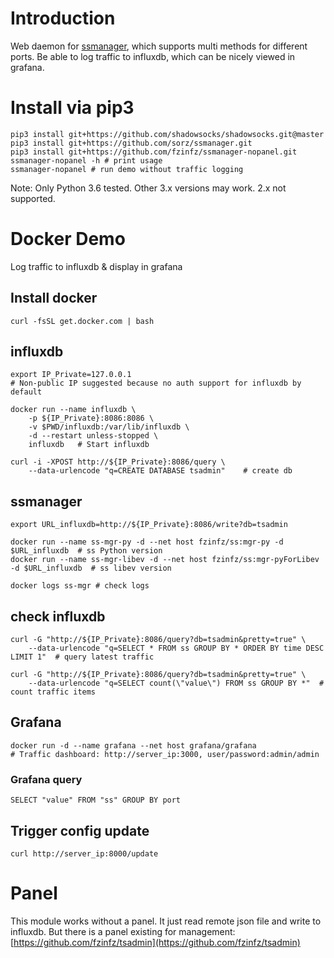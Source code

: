 # Introduction
Web daemon for [ssmanager](https://github.com/sorz/ssmanager), which supports multi methods for different ports.
Be able to log traffic to influxdb, which can be nicely viewed in grafana.

# Install via pip3

    pip3 install git+https://github.com/shadowsocks/shadowsocks.git@master
    pip3 install git+https://github.com/sorz/ssmanager.git
    pip3 install git+https://github.com/fzinfz/ssmanager-nopanel.git
    ssmanager-nopanel -h # print usage
    ssmanager-nopanel # run demo without traffic logging

Note: Only Python 3.6 tested. Other 3.x versions may work. 2.x not supported.

# Docker Demo
Log traffic to influxdb & display in grafana

## Install docker
    curl -fsSL get.docker.com | bash

## influxdb

    export IP_Private=127.0.0.1
    # Non-public IP suggested because no auth support for influxdb by default

    docker run --name influxdb \
        -p ${IP_Private}:8086:8086 \
        -v $PWD/influxdb:/var/lib/influxdb \
        -d --restart unless-stopped \
        influxdb   # Start influxdb

    curl -i -XPOST http://${IP_Private}:8086/query \
        --data-urlencode "q=CREATE DATABASE tsadmin"    # create db

## ssmanager
    export URL_influxdb=http://${IP_Private}:8086/write?db=tsadmin

    docker run --name ss-mgr-py -d --net host fzinfz/ss:mgr-py -d $URL_influxdb  # ss Python version
    docker run --name ss-mgr-libev -d --net host fzinfz/ss:mgr-pyForLibev -d $URL_influxdb  # ss libev version

    docker logs ss-mgr # check logs

## check influxdb

    curl -G "http://${IP_Private}:8086/query?db=tsadmin&pretty=true" \
        --data-urlencode "q=SELECT * FROM ss GROUP BY * ORDER BY time DESC LIMIT 1"  # query latest traffic

    curl -G "http://${IP_Private}:8086/query?db=tsadmin&pretty=true" \
        --data-urlencode "q=SELECT count(\"value\") FROM ss GROUP BY *"  # count traffic items

## Grafana

    docker run -d --name grafana --net host grafana/grafana
    # Traffic dashboard: http://server_ip:3000, user/password:admin/admin

### Grafana query
    SELECT "value" FROM "ss" GROUP BY port

## Trigger config update
    curl http://server_ip:8000/update

# Panel
This module works without a panel. It just read remote json file and write to influxdb.
But there is a panel existing for management: [https://github.com/fzinfz/tsadmin](https://github.com/fzinfz/tsadmin)